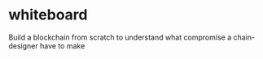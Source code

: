 # whiteboard
Build a blockchain from scratch to understand what compromise a chain-designer have to make
